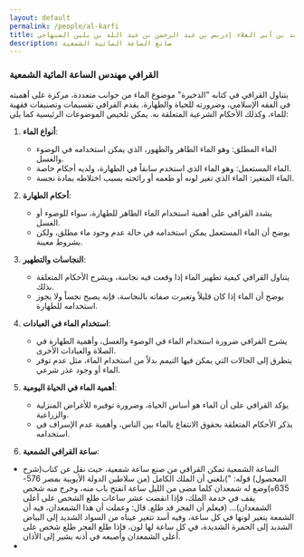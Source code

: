 ```yaml
---
layout: default
permalink: /people/al-karfi
title: المغربي شهاب الدين القرافي هو شهاب الدين أبو العباس أحمد بن أبي العلاء إدريس بن عبد الرحمن بن عبد الله بن يلين الصنهاجي
description: صانع الساعة المائية الشمعية
---
```


### القرافي مهندس الساعة المائية الشمعية

يتناول القرافي في كتابه "الذخيرة" موضوع الماء من جوانب متعددة، مركزة على أهميته في الفقه الإسلامي، وضرورته للحياة والطهارة. يقدم القرافي تقسيمات وتصنيفات فقهية للماء، وكذلك الأحكام الشرعية المتعلقة به. يمكن تلخيص الموضوعات الرئيسية كما يلي:

1. **أنواع الماء**:

   - الماء المطلق: وهو الماء الطاهر والطهور، الذي يمكن استخدامه في الوضوء والغسل.
   - الماء المستعمل: وهو الماء الذي استخدم سابقاً في الطهارة، ولديه أحكام خاصة.
   - الماء المتغير: الماء الذي تغير لونه أو طعمه أو رائحته بسبب اختلاطه بمادة نجسة.

2. **أحكام الطهارة**:

   - يشدد القرافي على أهمية استخدام الماء الطاهر للطهارة، سواء للوضوء أو الغسل.
   - يوضح أن الماء المستعمل يمكن استخدامه في حالة عدم وجود ماء مطلق، ولكن بشروط معينة.

3. **النجاسات والتطهير**:

   - يتناول القرافي كيفية تطهير الماء إذا وقعت فيه نجاسة، ويشرح الأحكام المتعلقة بذلك.
   - يوضح أن الماء إذا كان قليلاً وتغيرت صفاته بالنجاسة، فإنه يصبح نجساً ولا يجوز استخدامه للطهارة.

4. **استخدام الماء في العبادات**:

   - يشرح القرافي ضرورة استخدام الماء في الوضوء والغسل، وأهمية الطهارة في الصلاة والعبادات الأخرى.
   - يتطرق إلى الحالات التي يمكن فيها التيمم بدلاً من استخدام الماء، مثل عدم توفر الماء أو وجود عذر شرعي.

5. **أهمية الماء في الحياة اليومية**:
   - يؤكد القرافي على أن الماء هو أساس الحياة، وضرورة توفيره للأغراض المنزلية والزراعية.
   - يذكر الأحكام المتعلقة بحقوق الانتفاع بالماء بين الناس، وأهمية عدم الإسراف في استخدامه.
  
 6. **ساعة القرافي الشمعية**:
   - الساعة الشمعية تمكن القرافي من صنع ساعة شمعية، حيث نقل عن كتاب(شرح المحصول) قوله: ")بلغني أن الملك الكامل (من سلاطين الدولة الأيوبية بمصر 576-635ه)وضع له شمعدان كلما مضى من الليل ساعة انفتح باب منه، وخرج منه شخص يقف في خدمة الملك، فإذا انقضت عشر ساعات طلع الشخص على أعلى الشمعدان)... (فيعلم أن الفجر قد طلع. قال: وعملت أن هذا الشمعدان، فيه أن الشمعة يتغير لونها في كل ساعة، وفيه أسد تتغير عيناه من السواد الشديد إلى البياض الشديد إلى الحمرة الشديدة، في كل ساعة لها لون، فإذا طلع الفجر طلع شخص على أعلى الشمعدان وأصبعه في أذنه يشير إلى الأذان.
   - 
